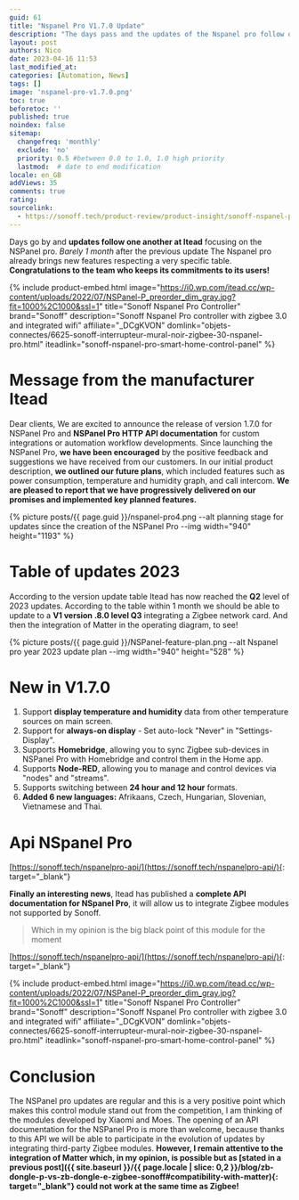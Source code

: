 ```yaml
---
guid: 61
title: "Nspanel Pro V1.7.0 Update"
description: "The days pass and the updates of the Nspanel pro follow one another"
layout: post
authors: Nico
date: 2023-04-16 11:53
last_modified_at: 
categories: [Automation, News]
tags: []
image: 'nspanel-pro-v1.7.0.png'
toc: true
beforetoc: ''
published: true
noindex: false
sitemap:
  changefreq: 'monthly'
  exclude: 'no'
  priority: 0.5 #between 0.0 to 1.0, 1.0 high priority
  lastmod:  # date to end modification
locale: en_GB
addViews: 35
comments: true
rating:  
sourcelink:
  - https://sonoff.tech/product-review/product-insight/sonoff-nspanel-pro-version-update-information-and-faq/
---
```


Days go by and **updates follow one another at Itead** focusing on the NSPanel pro. *Barely 1 month* after the previous update The Nspanel pro already brings new features respecting a very specific table. **Congratulations to the team who keeps its commitments to its users!**

{% include product-embed.html image="https://i0.wp.com/itead.cc/wp-content/uploads/2022/07/NSPanel-P_preorder_dim_gray.jpg?fit=1000%2C1000&ssl=1" title="Sonoff Nspanel Pro Controller" brand="Sonoff" description="Sonoff Nspanel Pro controller with zigbee 3.0 and integrated wifi" affiliate="_DCgKVON" domlink="objets-connectes/6625-sonoff-interrupteur-mural-noir-zigbee-30-nspanel-pro.html" iteadlink="sonoff-nspanel-pro-smart-home-control-panel" %}

# Message from the manufacturer Itead

Dear clients,
We are excited to announce the release of version 1.7.0 for NSPanel Pro and **NSPanel Pro HTTP API documentation** for custom integrations or automation workflow developments. Since launching the NSPanel Pro, **we have been encouraged** by the positive feedback and suggestions we have received from our customers. In our initial product description, **we outlined our future plans**, which included features such as power consumption, temperature and humidity graph, and call intercom. **We are pleased to report that we have progressively delivered on our promises and implemented key planned features.**

{% picture posts/{{ page.guid }}/nspanel-pro4.png --alt planning stage for updates since the creation of the NSPanel Pro --img width="940" height="1193" %}

# Table of updates 2023

According to the version update table Itead has now reached the **Q2** level of 2023 updates. According to the table within 1 month we should be able to update to a **V1 version .8.0 level Q3** integrating a Zigbee network card. And then the integration of Matter in the operating diagram, to see!

{% picture posts/{{ page.guid }}/NSPanel-feature-plan.png --alt Nspanel pro year 2023 update plan --img width="940" height="528" %}

# New in V1.7.0

1. Support **display temperature and humidity** data from other temperature sources on main screen.
2. Support for **always-on display** - Set auto-lock "Never" in "Settings-Display".
3. Supports **Homebridge**, allowing you to sync Zigbee sub-devices in NSPanel Pro with Homebridge and control them in the Home app.
4. Supports **Node-RED**, allowing you to manage and control devices via "nodes" and "streams".
5. Supports switching between **24 hour and 12 hour** formats.
6. **Added 6 new languages:** Afrikaans, Czech, Hungarian, Slovenian, Vietnamese and Thai.

# Api NSpanel Pro

[https://sonoff.tech/nspanelpro-api/](https://sonoff.tech/nspanelpro-api/){: target="_blank"}

**Finally an interesting news**, Itead has published a **complete API documentation for NSpanel Pro**, it will allow us to integrate Zigbee modules not supported by Sonoff.

> Which in my opinion is the big black point of this module for the moment

[https://sonoff.tech/nspanelpro-api/](https://sonoff.tech/nspanelpro-api/){: target="_blank"}


{% include product-embed.html image="https://i0.wp.com/itead.cc/wp-content/uploads/2022/07/NSPanel-P_preorder_dim_gray.jpg?fit=1000%2C1000&ssl=1" title="Sonoff Nspanel Pro Controller" brand="Sonoff" description="Sonoff Nspanel Pro controller with zigbee 3.0 and integrated wifi" affiliate="_DCgKVON" domlink="objets-connectes/6625-sonoff-interrupteur-mural-noir-zigbee-30-nspanel-pro.html" iteadlink="sonoff-nspanel-pro-smart-home-control-panel" %}

# Conclusion

The NSPanel pro updates are regular and this is a very positive point which makes this control module stand out from the competition, I am thinking of the modules developed by Xiaomi and Moes. The opening of an API documentation for the NSPanel Pro is more than welcome, because thanks to this API we will be able to participate in the evolution of updates by integrating third-party Zigbee modules. **However, I remain attentive to the integration of Matter which, in my opinion, is possible but as [stated in a previous post]({{ site.baseurl }}/{{ page.locale | slice: 0,2 }}/blog/zb-dongle-p-vs-zb-dongle-e-zigbee-sonoff#compatibility-with-matter){: target="_blank"} could not work at the same time as Zigbee!**

